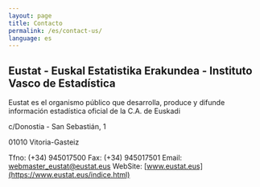 ```yaml
---
layout: page
title: Contacto
permalink: /es/contact-us/
language: es
---
```





**Eustat - Euskal Estatistika Erakundea - Instituto Vasco de Estadística**
--------------------------------------------------------------------------


Eustat es el organismo público que desarrolla, produce y difunde información estadística oficial de la C.A. de Euskadi

c/Donostia - San Sebastián, 1

01010 Vitoria-Gasteiz

Tfno: 		(+34) 945017500
Fax: 		(+34) 945017501
Email: 		webmaster_eustat@eustat.eus
WebSite:	[www.eustat.eus](https://www.eustat.eus/indice.html)
